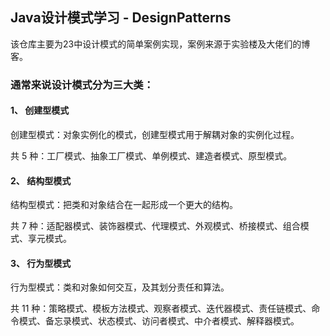 ## Java设计模式学习 - DesignPatterns
该仓库主要为23中设计模式的简单案例实现，案例来源于实验楼及大佬们的博客。

### 通常来说设计模式分为三大类：

#### 1、 创建型模式
创建型模式：对象实例化的模式，创建型模式用于解耦对象的实例化过程。

共 5 种：工厂模式、抽象工厂模式、单例模式、建造者模式、原型模式。

#### 2、 结构型模式
结构型模式：把类和对象结合在一起形成一个更大的结构。

共 7 种：适配器模式、装饰器模式、代理模式、外观模式、桥接模式、组合模式、享元模式。

#### 3、 行为型模式
行为型模式：类和对象如何交互，及其划分责任和算法。

共 11 种：策略模式、模板方法模式、观察者模式、迭代器模式、责任链模式、命令模式、备忘录模式、状态模式、访问者模式、中介者模式、解释器模式。
